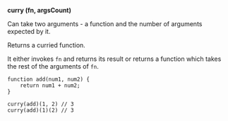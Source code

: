 **curry (fn, argsCount)**

Can take two arguments - a function and the number of arguments expected by it.

Returns a curried function.

It either invokes `fn` and returns its result or returns a function which takes the rest of the arguments of `fn`.


    function add(num1, num2) {
        return num1 + num2;
    }

    curry(add)(1, 2) // 3
    curry(add)(1)(2) // 3